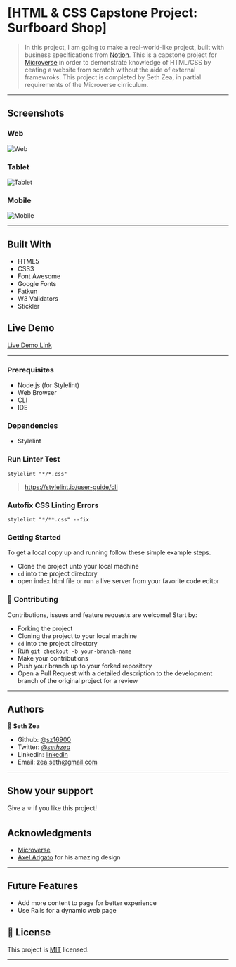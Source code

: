 # [HTML & CSS Capstone Project: Surfboard Shop]

> In this project, I am going to make a real-world-like project, built with business specifications from [Notion](https://www.notion.so/microverse/HTML-CSS-capstone-project-Sneakers-shop-a3c5d4e66fa54d599464cbf1449d46d2). This is a capstone project for [Microverse](https://www.microverse.org/) in order to demonstrate knowledge of HTML/CSS by ceating a website from scratch without the aide of external framewroks. This project is completed by Seth Zea, in partial requirements of the Microverse cirriculum. 

---

## Screenshots

### Web
![Web](https://github.com/sz16900/sneakers-shop-capstone/blob/final-details/images/desktop.png?raw=true)

### Tablet
![Tablet](https://github.com/sz16900/sneakers-shop-capstone/blob/final-details/images/tablet.png?raw=true)

### Mobile
![Mobile](https://github.com/sz16900/sneakers-shop-capstone/blob/final-details/images/phone.png?raw=true)


---


## Built With

- HTML5
- CSS3
- Font Awesome
- Google Fonts
- Fatkun
- W3 Validators
- Stickler

## Live Demo

[Live Demo Link](https://raw.githack.com/sz16900/sneakers-shop-capstone/final-details/index.html)

---


### Prerequisites

- Node.js (for Stylelint)
- Web Browser
- CLI
- IDE

### Dependencies

- Stylelint

### Run Linter Test

`stylelint "*/*.css"`

> https://stylelint.io/user-guide/cli

### Autofix CSS Linting Errors

`stylelint "*/**.css" --fix`

### Getting Started

To get a local copy up and running follow these simple example steps.
- Clone the project unto your local machine
- `cd` into the project directory
- open index.html file or run a live server from your favorite code editor

### 🤝 Contributing

Contributions, issues and feature requests are welcome! Start by:
* Forking the project
* Cloning the project to your local machine
* `cd` into the project directory
* Run `git checkout -b your-branch-name`
* Make your contributions
* Push your branch up to your forked repository
* Open a Pull Request with a detailed description to the development branch of the original project for a review

---

## Authors

👤 **Seth Zea**

- Github: [@sz16900](https://github.com/sz16900)
- Twitter: [@_sethzea_](https://twitter.com/_sethzea_)
- Linkedin: [linkedin](https://www.linkedin.com/in/seth-zea-9481a8148/)
- Email: zea.seth@gmail.com

---

## Show your support

Give a ⭐️ if you like this project!

## Acknowledgments

- [Microverse](https://microverse.org)
- [Axel Arigato](https://www.behance.net/gallery/80392909/AXEL-ARIGATO-Website) for his amazing design 

---

## Future Features 

- Add more content to page for better experience
- Use Rails for a dynamic web page

## 📝 License

This project is [MIT](lic.url) licensed.

---
